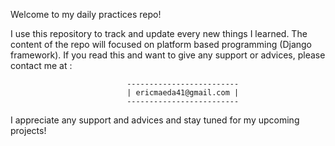 Welcome to my daily practices repo!

I use this repository to track and update every new things I learned.
The content of the repo will focused on platform based programming (Django framework).
If you read this and want to give any support or advices, please contact me at :

                              -------------------------
                              | ericmaeda41@gmail.com |
                              -------------------------

I appreciate any support and advices and stay tuned for my upcoming projects!
